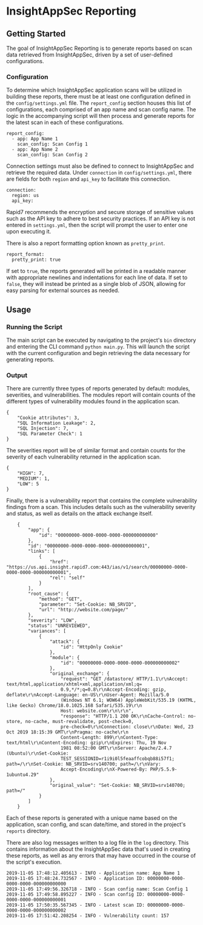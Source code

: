 # InsightAppSec Reporting

## Getting Started

The goal of InsightAppSec Reporting is to generate reports based on scan data retrieved from InsightAppSec, 
driven by a set of user-defined configurations.

### Configuration

To determine which InsightAppSec application scans will be utilized in building these reports, there must 
be at least one configuration defined in the `config/settings.yml` file. The `report_config` section 
houses this list of configurations, each comprised of an app name and scan config name. The logic in the 
accompanying script will then process and generate reports for the latest scan in each of these 
configurations.

```
report_config:
  - app: App Name 1
    scan_config: Scan Config 1
  - app: App Name 2
    scan_config: Scan Config 2
```

Connection settings must also be defined to connect to InsightAppSec and retrieve the required data. Under 
`connection` in `config/settings.yml`, there are fields for both `region` and `api_key` to facilitate this 
connection.

```
connection:
  region: us
  api_key: 
```

Rapid7 recommends the encryption and secure storage of sensitive values such as the API key to adhere to best 
security practices. If an API key is not entered in `settings.yml`, then the script will prompt the user to 
enter one upon executing it.

There is also a report formatting option known as `pretty_print`.

```
report_format:
  pretty_print: true
```

If set to `true`, the reports generated will be printed in a readable manner with appropriate newlines and 
indentations for each line of data. If set to `false`, they will instead be printed as a single blob of 
JSON, allowing for easy parsing for external sources as needed.

## Usage

### Running the Script

The main script can be executed by navigating to the project's `bin` directory and entering the CLI command 
`python main.py`. This will launch the script with the current configuration and begin retrieving the data 
necessary for generating reports.

### Output

There are currently three types of reports generated by default: modules, severities, and vulnerabilities. 
The modules report will contain counts of the different types of vulnerability modules found in the 
application scan.

```
{
    "Cookie attributes": 3,
    "SQL Information Leakage": 2,
    "SQL Injection": 7,
    "SQL Parameter Check": 1
}
```

The severities report will be of similar format and contain counts for the severity of each vulnerability 
returned in the application scan.

```
{
    "HIGH": 7,
    "MEDIUM": 1,
    "LOW": 5
}
```

Finally, there is a vulnerability report that contains the complete vulnerability findings from a scan. 
This includes details such as the vulnerability severity and status, as well as details on the attack 
exchange itself.

```
    {
        "app": {
            "id": "00000000-0000-0000-0000-000000000000"
        },
        "id": "00000000-0000-0000-0000-000000000001",
        "links": [
            {
                "href": "https://us.api.insight.rapid7.com:443/ias/v1/search/00000000-0000-0000-0000-000000000001",
                "rel": "self"
            }
        ],
        "root_cause": {
            "method": "GET",
            "parameter": "Set-Cookie: NB_SRVID",
            "url": "http://website.com/page/"
        },
        "severity": "LOW",
        "status": "UNREVIEWED",
        "variances": [
            {
                "attack": {
                    "id": "HttpOnly Cookie"
                },
                "module": {
                    "id": "00000000-0000-0000-0000-000000000002"
                },
                "original_exchange": {
                    "request": "GET /datastore/ HTTP/1.1\r\nAccept: text/html,application/xhtml+xml,application/xml;q=
                    0.9,*/*;q=0.8\r\nAccept-Encoding: gzip, deflate\r\nAccept-Language: en-US\r\nUser-Agent: Mozilla/5.0
                    (Windows NT 6.1; WOW64) AppleWebKit/535.19 (KHTML, like Gecko) Chrome/18.0.1025.168 Safari/535.19\r\n
                    Host: website.com\r\n\r\n",
                    "response": "HTTP/1.1 200 OK\r\nCache-Control: no-store, no-cache, must-revalidate, post-check=0, 
                    pre-check=0\r\nConnection: close\r\nDate: Wed, 23 Oct 2019 18:15:39 GMT\r\nPragma: no-cache\r\n
                    Content-Length: 899\r\nContent-Type: text/html\r\nContent-Encoding: gzip\r\nExpires: Thu, 19 Nov 
                    1981 08:52:00 GMT\r\nServer: Apache/2.4.7 (Ubuntu)\r\nSet-Cookie: 
                    TEST_SESSIONID=r1i9i0l5feaaffcobqb88i57f1; path=/\r\nSet-Cookie: NB_SRVID=srv140700; path=/\r\nVary: 
                    Accept-Encoding\r\nX-Powered-By: PHP/5.5.9-1ubuntu4.29"
                },
                "original_value": "Set-Cookie: NB_SRVID=srv140700; path=/"
            }
        ]
    }
```

Each of these reports is generated with a unique name based on the application, scan config, and scan 
date/time, and stored in the project's `reports` directory.

There are also log messages written to a log file in the `log` directory. This contains information about 
the InsightAppSec data that's used in creating these reports, as well as any errors that may have occurred 
in the course of the script's execution.

```
2019-11-05 17:48:12.405613 - INFO - Application name: App Name 1
2019-11-05 17:48:24.732567 - INFO - Application ID: 00000000-0000-0000-0000-000000000000
2019-11-05 17:49:56.326718 - INFO - Scan config name: Scan Config 1
2019-11-05 17:49:58.895227 - INFO - Scan config ID: 00000000-0000-0000-0000-000000000001
2019-11-05 17:50:35.567345 - INFO - Latest scan ID: 00000000-0000-0000-0000-000000000002
2019-11-05 17:51:42.208254 - INFO - Vulnerability count: 157
```